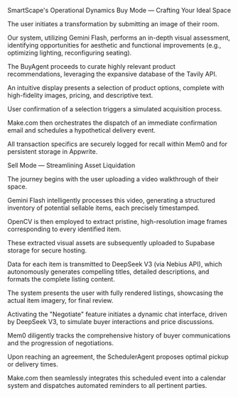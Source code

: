 SmartScape's Operational Dynamics
Buy Mode — Crafting Your Ideal Space

The user initiates a transformation by submitting an image of their room.

Our system, utilizing Gemini Flash, performs an in-depth visual assessment, identifying opportunities for aesthetic and functional improvements (e.g., optimizing lighting, reconfiguring seating).

The BuyAgent proceeds to curate highly relevant product recommendations, leveraging the expansive database of the Tavily API.

An intuitive display presents a selection of product options, complete with high-fidelity images, pricing, and descriptive text.

User confirmation of a selection triggers a simulated acquisition process.

Make.com then orchestrates the dispatch of an immediate confirmation email and schedules a hypothetical delivery event.

All transaction specifics are securely logged for recall within Mem0 and for persistent storage in Appwrite.

Sell Mode — Streamlining Asset Liquidation

The journey begins with the user uploading a video walkthrough of their space.

Gemini Flash intelligently processes this video, generating a structured inventory of potential sellable items, each precisely timestamped.

OpenCV is then employed to extract pristine, high-resolution image frames corresponding to every identified item.

These extracted visual assets are subsequently uploaded to Supabase storage for secure hosting.

Data for each item is transmitted to DeepSeek V3 (via Nebius API), which autonomously generates compelling titles, detailed descriptions, and formats the complete listing content.

The system presents the user with fully rendered listings, showcasing the actual item imagery, for final review.

Activating the "Negotiate" feature initiates a dynamic chat interface, driven by DeepSeek V3, to simulate buyer interactions and price discussions.

Mem0 diligently tracks the comprehensive history of buyer communications and the progression of negotiations.

Upon reaching an agreement, the SchedulerAgent proposes optimal pickup or delivery times.

Make.com then seamlessly integrates this scheduled event into a calendar system and dispatches automated reminders to all pertinent parties.










